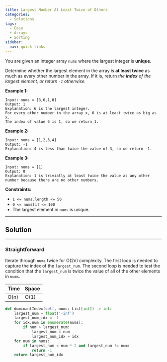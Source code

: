 ```yaml
---
title: Largest Number At Least Twice of Others
categories:
  - Solutions
tags:
  - Easy
  - Arrays
  - Sorting
sidebar:
  nav: quick-links
---
```


You are given an integer array ```nums``` where the largest integer is **unique.**

Determine whether the largest element in the array is **at least twice** as much as every other number in the array. If it is, return *the **index** of the largest element, or return ```-1``` otherwise.*

**Example 1:**
```
Input: nums = [3,6,1,0]
Output: 1
Explanation: 6 is the largest integer.
For every other number in the array x, 6 is at least twice as big as x.
The index of value 6 is 1, so we return 1.
```
**Example 2:**
```
Input: nums = [1,2,3,4]
Output: -1
Explanation: 4 is less than twice the value of 3, so we return -1.
```
**Example 3:**
```
Input: nums = [1]
Output: 0
Explanation: 1 is trivially at least twice the value as any other number because there are no other numbers.
```
 
**Constraints:**

- ```1 <= nums.length <= 50```
- ```0 <= nums[i] <= 100```
- The largest element in ```nums``` is unique.

---
## Solution
---
### Straightforward
Iterate through ```nums``` twice for O(2n) complexity. The first loop is needed to capture the index of the ```largest_num```. The second loop is needed to test the condition that the ```largest_num``` is twice the value of all of the other elements in ```nums```. 

| Time | Space |
| ---- | ----- |
| O(n)| O(1)|

```python
def dominantIndex(self, nums: List[int]) -> int:
    largest_num = float('-inf')
    largest_num_idx = -1
    for idx,num in enumerate(nums):
        if num > largest_num:
            largest_num = num
            largest_num_idx = idx
    for num in nums:
        if largest_num < num * 2 and largest_num != num:
            return -1
    return largest_num_idx
```